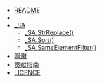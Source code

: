 * [README](BeanLib-README.md)
* 
* [_SA](_SA.md)
    * [_SA.StrReplace()](_SA.StrReplace().md)
    * [_SA.Sort()](_SA.Sort().md)
    * [_SA.SameElementFilter()](_SA.SameElementFilter().md)
* [鸣谢](鸣谢.md)
* [贡献指南](CONTRIBUTING.md)
* [LICENCE](LICENCE(LGPLv3).txt)

